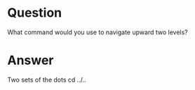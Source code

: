 # Question
What command would you use to navigate upward two levels?
# Answer
Two sets of the dots cd ../..

